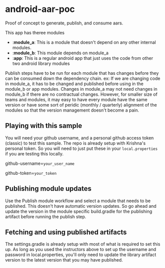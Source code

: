 # android-aar-poc
Proof of concept to generate, publish, and consume aars.

This app has theree modules

* :**module_a**: This is a module that doesn't depend on any other internal modules.
* :**module_b**: This module depends on module_a
* :**app**: This is a regular android app that just uses the code from other two android library modules

Publish steps have to be run for each module that has changes before they can be consumed down the dependency chain.
ex: If we are changing code in module_a, it has to be changed and published before using in the module_b or app modules. Changes in module_a may not need changes in module_b if there are no contractual changes. 
However, for smaller size of teams and modules, it may easy to have every module have the same version or have some sort of peridic (monthly / quarterly) alignment of the modules so that the version management doesn't become a pain.

## Playing with this sample
You will need your github username, and a personal github access token (classic) to test this sample. The repo is already setup with Krishna's personal token. So you will need to just put these in your `local.properties` if you are testing this locally.

github-username=`your_user_name`

github-token=`your_token`

## Publishing module updates
Use the Publish module workflow and select a module that needs to be published. This doesn't have automatic version updates. So go ahead and update the version in the module specific build.gradle for the publishing artifact before running the publish step.

## Fetching and using published artifacts
The settings.gradle is already setup with most of what is required to set this up. As long as you used the instructors above to set up the username and password in local.properties, you'll only need to update the library artifact version to the latest version that you may have published.

